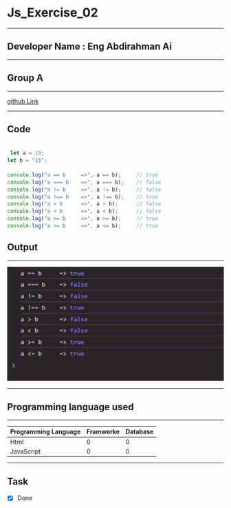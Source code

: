 # Js_Exercise_02

***

## Developer Name : Eng Abdirahman Ai

***

## Group A

***
[github Link](https://github.com/engai2025/Js_Exercise_01)

***

## Code

~~~ Javascript

 let a = 15;
let b = "15";

console.log("a == b     =>", a == b);     // true
console.log("a === b    =>", a === b);    // false
console.log("a != b     =>", a != b);     // false
console.log("a !== b    =>", a !== b);    // true
console.log("a > b      =>", a > b);      // false
console.log("a < b      =>", a < b);      // false
console.log("a >= b     =>", a >= b);     // true
console.log("a <= b     =>", a <= b);     // true


~~~


 

## Output

***
![Output The Code](../Assets/Capture.PNG)
***

 

## Programming language used

***

|Programming Language |Framworke | Database
|:-------------------|:----------|:--------
|Html                |0          |0
|JavaScript          |0          |0

***

## Task

- [x] Done
